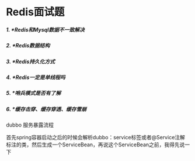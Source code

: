 # Redis面试题

##### 1. *Redis和Mysql数据不一致解决

##### 2. *Redis数据结构

##### 3. *Redis持久化方式

##### 4. *Redis一定是单线程吗

##### 5. *哨兵模式是否有了解

##### 6. *缓存击穿、缓存穿透、缓存雪崩

dubbo 服务暴露流程

首先spring容器启动之后的时候会解析dubbo：service标签或者@Service注解标注的类，然后生成一个ServiceBean，再说这个ServiceBean之前，我得先说一下

